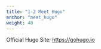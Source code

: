 ```yaml
---
title: "1-2 Meet Hugo"
anchor: "meet_hugo"
weight: 40
---
```


Official Hugo Site: https://gohugo.io
